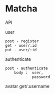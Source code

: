 # Matcha


API

user

	post - register
	get - user/:id
	put - user/:id


authenticate

	post - authenticate
		body :	user,
				password

avatar
	get/:username
